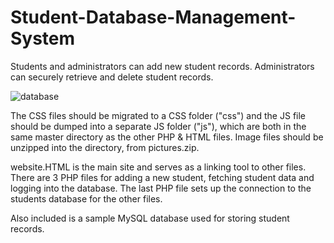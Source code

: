 # Student-Database-Management-System
Students and administrators can add new student records. 
Administrators can securely retrieve and delete student records.

![database](https://storage.googleapis.com/simengyang/database.jpg)

The CSS files should be migrated to a CSS folder ("css")
and the JS file should be dumped into a separate JS folder ("js"),
which are both in the same master directory as the other PHP & HTML files. 
Image files should be unzipped into the directory, from pictures.zip.

website.HTML is the main site and serves as a linking tool to other files. 
There are 3 PHP files for adding a new student, fetching student data and logging into the database.
The last PHP file sets up the connection to the students database for the other files. 

Also included is a sample MySQL database used for storing student records.
